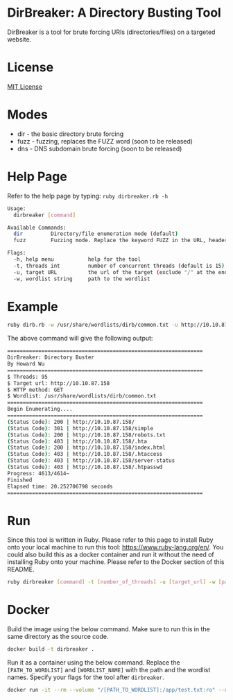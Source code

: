 # DirBreaker: A Directory Busting Tool
DirBreaker is a tool for brute forcing URIs (directories/files) on a targeted website.

# License
[MIT License](LICENSE)

# Modes
- dir - the basic directory brute forcing
- fuzz - fuzzing, replaces the FUZZ word (soon to be released)
- dns - DNS subdomain brute forcing (soon to be released)

# Help Page
Refer to the help page by typing: `ruby dirbreaker.rb -h`
```bash
Usage:
  dirbreaker [command]

Available Commands:
  dir         Directory/file enumeration mode (default)
  fuzz        Fuzzing mode. Replace the keyword FUZZ in the URL, headers and the request body

Flags:
  -h, help menu           help for the tool
  -t, threads int         number of concurrent threads (default is 15)
  -u, target URL          the url of the target (exclude "/" at the end e.g http://example.com)
  -w, wordlist string     path to the wordlist
```
# Example
```bash
ruby dirb.rb -w /usr/share/wordlists/dirb/common.txt -u http://10.10.87.158 -t 95
```
The above command will give the following output:
```bash
===============================================================
DirBreaker: Directory Buster
By Howard Wu
===============================================================
$ Threads: 95
$ Target url: http://10.10.87.158
$ HTTP method: GET
$ Wordlist: /usr/share/wordlists/dirb/common.txt
===============================================================
Begin Enumerating....
===============================================================
(Status Code): 200 | http://10.10.87.158/
(Status Code): 301 | http://10.10.87.158/simple
(Status Code): 200 | http://10.10.87.158/robots.txt
(Status Code): 403 | http://10.10.87.158/.hta
(Status Code): 200 | http://10.10.87.158/index.html
(Status Code): 403 | http://10.10.87.158/.htaccess
(Status Code): 403 | http://10.10.87.158/server-status
(Status Code): 403 | http://10.10.87.158/.htpasswd
Progress: 4613/4614~
Finished
Elapsed time: 20.252706798 seconds
===============================================================
```
# Run
Since this tool is written in Ruby. Please refer to this page to install Ruby onto your local machine to run this tool: https://www.ruby-lang.org/en/. You could also build this as a docker container and run it without the need of installing Ruby onto your machine. Please refer to the Docker section of this README.
```bash
ruby dirbreaker [command] -t [number_of_threads] -u [target_url] -w [path_to_wordlist]
```
# Docker
Build the image using the below command. Make sure to run this in the same directory as the source code.
```bash
docker build -t dirbreaker .
```
Run it as a container using the below command. Replace the `[PATH_TO_WORDLIST]` and `[WORDLIST_NAME]` with the path and the wordlist names. Specify your flags for the tool after `dirbreaker`.
```bash
docker run -it --rm --volume "/[PATH_TO_WORDLIST]:/app/test.txt:ro" --name dirbreaker_container dirbreaker -u http://example.com -w [WORDLIST_NAME]
```
